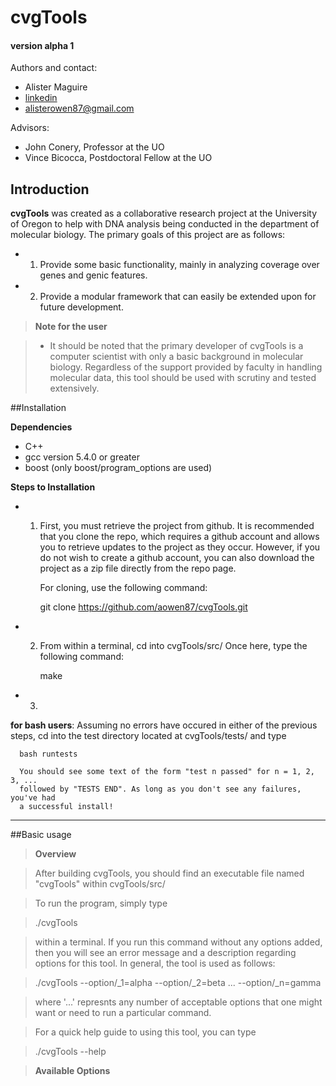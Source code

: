 cvgTools 
========
#### version alpha 1

Authors and contact:
 * Alister Maguire
 * [linkedin][1]
 * alisterowen87@gmail.com

Advisors:
 * John Conery, Professor at the UO
 * Vince Bicocca, Postdoctoral Fellow at the UO


## Introduction

**cvgTools** was created as a collaborative research project at the University of Oregon 
to help with DNA analysis being conducted in the department of molecular biology. The 
primary goals of this project are as follows:

 * 1. Provide some basic functionality, mainly in analyzing coverage 
      over genes and genic features. 
 * 2. Provide a modular framework that can easily be extended upon
      for future development. 

> **Note for the user**

> - It should be noted that the primary developer of cvgTools is a computer scientist with
    only a basic background in molecular biology. Regardless of the support provided by 
    faculty in handling molecular data, this tool should be used with scrutiny and tested
    extensively.  


##Installation

  **Dependencies**
   * C++
   * gcc version 5.4.0 or greater
   * boost (only boost/program\_options are used)

  **Steps to Installation**

 * 1. First, you must retrieve the project from github. It is recommended that you
      clone the repo, which requires a github account and allows you to retrieve updates
      to the project as they occur. However, if you do not wish to create a github account,
      you can also download the project as a zip file directly from the repo page. 

      For cloning, use the following command:
 
      git clone https://github.com/aowen87/cvgTools.git


 * 2. From within a terminal, cd into cvgTools/src/
      Once here, type the following command:

      make

 * 3. 

  **for bash users**:
      Assuming no errors have occured in either of the previous steps, cd into the 
      test directory located at cvgTools/tests/ and type 

      bash runtests

      You should see some text of the form "test n passed" for n = 1, 2, 3, ...
      followed by "TESTS END". As long as you don't see any failures, you've had
      a successful install!

------------------------------

##Basic usage

> **Overview**

> After building cvgTools, you should find an executable file named "cvgTools" within
> cvgTools/src/

> To run the program, simply type 

> ./cvgTools

> within a terminal. If you run this command without any options added, then you will 
> see an error message and a description regarding options for this tool. In general, 
> the tool is used as follows:

> ./cvgTools --option/_1=alpha --option/_2=beta ... --option/_n=gamma

> where '...' represnts any number of acceptable options that one might want or need
> to run a particular command.  

> For a quick help guide to using this tool, you can type

> ./cvgTools --help

> **Available Options**








[1]: https://www.linkedin.com/in/alister-maguire-0a075991/
